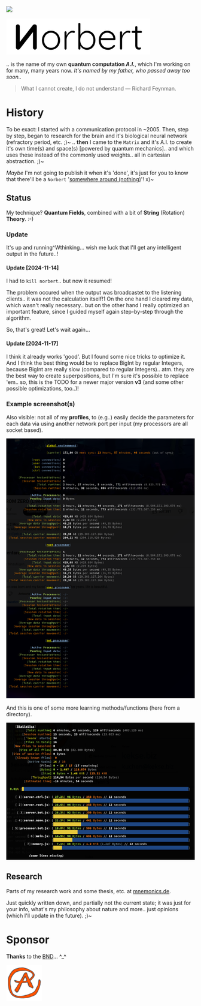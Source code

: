 <img src="https://kekse.biz/github.php?draw&override=github:norbert" />

![Norbert](img/logo/norbert.white.384px.png)

.. is the name of my own **quantum computation _A.I._**, which I'm working on for many, many years now.
_It's named by my father, *who passed away too soon..*_

> What I cannot create, I do not understand — Richard Feynman.

# History
To be exact: I started with a communication protocol in \~2005. Then, step by step, began to research
for the brain and it's biological neural network (refractory period, etc. ;)~ .. **then** I came to the
`Matrix` and it's A.I. to create it's own time(s) and space(s) [powered by quantum mechanics].. and which
uses these instead of the commonly used weights.. all in cartesian abstraction. ;)~

*Maybe* I'm not going to publish it when it's 'done', it's just for you to know that there'll be a `Norbert`
'[somewhere around (nothing)](https://www.youtube.com/watch?v=kFL34Anl1d4)'! x)~

## Status
My technique? **Quantum Fields**, combined with a bit of **String** (Rotation) **Theory**. :-)

### Update
It's up and running^Wthinking... wish me luck that I'll get any intelligent output in the future..!

#### Update \[2024-11-14\]
I had to `kill norbert`.. but now it resumed!

The problem occured when the output was broadcastet to the listening clients.. it was not the calculation
itself!1 On the one hand I cleared my data, which wasn't really necessary.. but on the other hand I
really optimized an important feature, since I guided myself again step-by-step through the algorithm.

So, that's great! Let's wait again...

#### Update \[2024-11-17\]
I think it already works 'good'. But I found some nice tricks to optimize it. And I think the best
thing would be to replace BigInt by regular Integers, because BigInt are really slow (compared to
regular Integers).. atm. they are the best way to create superpositions, but I'm sure it's possible
to replace 'em.. so, this is the TODO for a newer major version **v3** (and some other possible
optimizations, too..)!

### Example screenshot(s)
Also visible: not all of my **profiles**, to (e.g..) easily decide the parameters for each data
via using another network port per input (my processors are all socket based).

![Example Screenshot](img/screenshot.png)

And this is one of some more learning methods/functions (here from a directory).

![`learn` Example Screenshot](img/screenshot.learn.png)

## Research
Parts of my research work and some thesis, etc. at [mnemonics.de](https://mnemonics.de/).

Just quickly written down, and partially not the current state; it was just for your info, what's my
philosophy about nature and more.. just opinions (which I'll update in the future). ;)~

# Sponsor
**Thanks** to the [BND](https://www.bnd.bund.de/)... **^\_^**

<a href="favicon.512px.png" target="_blank">
<img src="favicon.png" alt="Favicon" />
</a>

